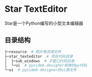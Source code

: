# Star TextEditor

Star是一个Python编写的小型文本编辑器

## 目录结构

```bash
├─resource  # 图片等资源文件
├─star_texteditor  # 项目代码目录
│  ├─sub_windows  # 子窗口代码目录
│  └─ui  # pyside6-designer转换的py代码
└─ui  # pyside6-designer的ui源文件
```
